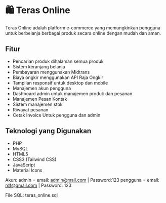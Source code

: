# 🛍️ Teras Online

Teras Online adalah platform e-commerce yang memungkinkan pengguna untuk berbelanja berbagai produk secara online dengan mudah dan aman.

## Fitur

-  Pencarian produk dihalaman semua produk
-  Sistem keranjang belanja
-  Pembayaran menggunakan Midtrans
-  Biaya ongkir menggunakan API Raja Ongkir
-  Tampilan responsif untuk desktop dan mobile
-  Manajemen akun pengguna
-  Dashboard admin untuk manajemen produk dan pesanan
-  Manajemen Pesan Kontak
-  Sistem manajemen stok
-  Riwayat pesanan
-  Cetak Invoice Untuk pengguna dan admin


## Teknologi yang Digunakan

- PHP
- MySQL
- HTML5
- CSS3 (Tailwind CSS)
- JavaScript
- Material Icons

Akun:
admin = email: admin@mail.com | Password:123
pengguna = email: rdf@gmail.com | Password: 123

File SQL:
teras_online.sql